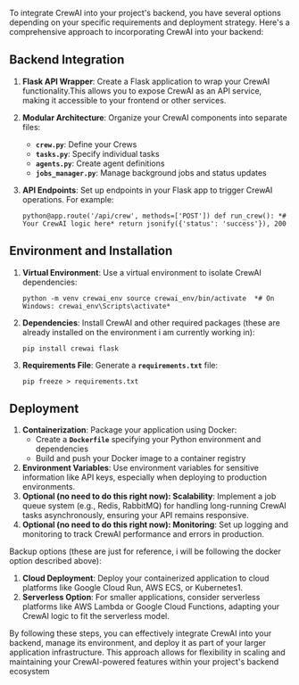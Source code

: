 To integrate CrewAI into your project's backend, you have several options depending on your specific requirements and deployment strategy. Here's a comprehensive approach to incorporating CrewAI into your backend:

## **Backend Integration**

1. **Flask API Wrapper**: Create a Flask application to wrap your CrewAI functionality.This allows you to expose CrewAI as an API service, making it accessible to your frontend or other services.
2. **Modular Architecture**: Organize your CrewAI components into separate files:
    - **`crew.py`**: Define your Crews
    - **`tasks.py`**: Specify individual tasks
    - **`agents.py`**: Create agent definitions
    - **`jobs_manager.py`**: Manage background jobs and status updates
3. **API Endpoints**: Set up endpoints in your Flask app to trigger CrewAI operations. For example:
    
    `python@app.route('/api/crew', methods=['POST'])
    def run_crew():
        *# Your CrewAI logic here*
        return jsonify({'status': 'success'}), 200`
    

## **Environment and Installation**

1. **Virtual Environment**: Use a virtual environment to isolate CrewAI dependencies:
    
    `python -m venv crewai_env
    source crewai_env/bin/activate  *# On Windows: crewai_env\Scripts\activate*`
    
2. **Dependencies**: Install CrewAI and other required packages (these are already installed on the environment i am currently working in):
    
    `pip install crewai flask`
    
3. **Requirements File**: Generate a **`requirements.txt`** file:
    
    `pip freeze > requirements.txt`
    

## **Deployment**

1. **Containerization**: Package your application using Docker:
    - Create a **`Dockerfile`** specifying your Python environment and dependencies
    - Build and push your Docker image to a container registry
2. **Environment Variables**: Use environment variables for sensitive information like API keys, especially when deploying to production environments.
3. **Optional (no need to do this right now): Scalability**: Implement a job queue system (e.g., Redis, RabbitMQ) for handling long-running CrewAI tasks asynchronously, ensuring your API remains responsive.
4. **Optional (no need to do this right now): Monitoring**: Set up logging and monitoring to track CrewAI performance and errors in production.

Backup options (these are just for reference, i will be following the docker option described above):

1. **Cloud Deployment**: Deploy your containerized application to cloud platforms like Google Cloud Run, AWS ECS, or Kubernetes1.
2. **Serverless Option**: For smaller applications, consider serverless platforms like AWS Lambda or Google Cloud Functions, adapting your CrewAI logic to fit the serverless model.

By following these steps, you can effectively integrate CrewAI into your backend, manage its environment, and deploy it as part of your larger application infrastructure. This approach allows for flexibility in scaling and maintaining your CrewAI-powered features within your project's backend ecosystem